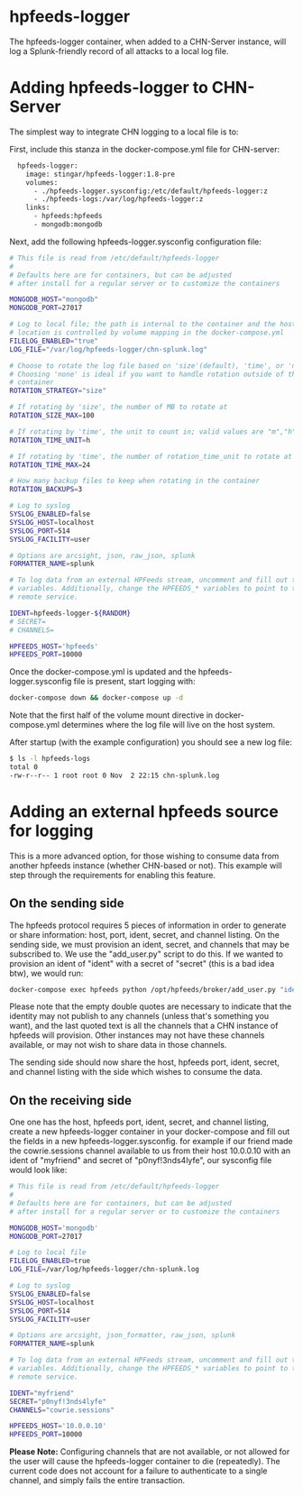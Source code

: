hpfeeds-logger
=============
The hpfeeds-logger container, when added to a CHN-Server instance, will log a 
Splunk-friendly record of all attacks to a local log file.


# Adding hpfeeds-logger to CHN-Server
The simplest way to integrate CHN logging to a local file is to:

First, include this stanza in the docker-compose.yml file for CHN-server:
```dockerfile
  hpfeeds-logger:
    image: stingar/hpfeeds-logger:1.8-pre
    volumes:
      - ./hpfeeds-logger.sysconfig:/etc/default/hpfeeds-logger:z
      - ./hpfeeds-logs:/var/log/hpfeeds-logger:z
    links:
      - hpfeeds:hpfeeds
      - mongodb:mongodb
```
Next, add the following hpfeeds-logger.sysconfig configuration file:
```bash
# This file is read from /etc/default/hpfeeds-logger
#
# Defaults here are for containers, but can be adjusted
# after install for a regular server or to customize the containers

MONGODB_HOST="mongodb"
MONGODB_PORT=27017

# Log to local file; the path is internal to the container and the host filesystem
# location is controlled by volume mapping in the docker-compose.yml
FILELOG_ENABLED="true"
LOG_FILE="/var/log/hpfeeds-logger/chn-splunk.log"

# Choose to rotate the log file based on 'size'(default), 'time', or 'none'
# Choosing 'none' is ideal if you want to handle rotation outside of the
# container
ROTATION_STRATEGY="size"

# If rotating by 'size', the number of MB to rotate at
ROTATION_SIZE_MAX=100

# If rotating by 'time', the unit to count in; valid values are "m","h", and "d"
ROTATION_TIME_UNIT=h

# If rotating by 'time', the number of rotation_time_unit to rotate at
ROTATION_TIME_MAX=24

# How many backup files to keep when rotating in the container
ROTATION_BACKUPS=3

# Log to syslog
SYSLOG_ENABLED=false
SYSLOG_HOST=localhost
SYSLOG_PORT=514
SYSLOG_FACILITY=user

# Options are arcsight, json, raw_json, splunk
FORMATTER_NAME=splunk

# To log data from an external HPFeeds stream, uncomment and fill out these
# variables. Additionally, change the HPFEEDS_* variables to point to the
# remote service.

IDENT=hpfeeds-logger-${RANDOM}
# SECRET=
# CHANNELS=

HPFEEDS_HOST='hpfeeds'
HPFEEDS_PORT=10000
```
Once the docker-compose.yml is updated and the hpfeeds-logger.sysconfig file is 
present, start logging with:

```bash
docker-compose down && docker-compose up -d
```
Note that the first half of the volume mount directive in docker-compose.yml 
determines where the log file will live on the host system. 

After startup (with the example configuration) you should see a new log file:

```bash
$ ls -l hpfeeds-logs
total 0
-rw-r--r-- 1 root root 0 Nov  2 22:15 chn-splunk.log
``` 
# Adding an external hpfeeds source for logging
This is a more advanced option, for those wishing to consume data from 
another hpfeeds instance (whether CHN-based or not). This example will step 
through the requirements for enabling this feature.

## On the sending side
The hpfeeds protocol requires 5 pieces of information in order to generate or
 share information: host, port, ident, secret, and channel listing. On the 
 sending side, we must provision an ident, secret, and channels that may be 
 subscribed to. We use the "add_user.py" script to do this. If we wanted to 
 provision an ident of "ident" with a secret of "secret" (this is a bad idea 
 btw), we would run:

```bash
docker-compose exec hpfeeds python /opt/hpfeeds/broker/add_user.py "ident" "secret" "" "amun.events,conpot.events,thug.events,beeswarm.hive,dionaea.capture,dionaea.connections,thug.files,beeswarm.feeder,cuckoo.analysis,kippo.sessions,cowrie.sessions,glastopf.events,glastopf.files,mwbinary.dionaea.sensorunique,snort.alerts,wordpot.events,p0f.events,suricata.events,shockpot.events,elastichoney.events,rdphoney.sessions,uhp.events"
```
Please note that the empty double quotes are necessary to indicate that the 
identity may not publish to any channels (unless that's something you want), 
and the last quoted text is all the channels that a CHN instance of hpfeeds 
will provision. Other instances may not have these channels available, or may
 not wish to share data in those channels. 
 
The sending side should now share the host, hpfeeds port, ident, secret, and 
channel listing with the side which wishes to consume the data.

## On the receiving side
One one has the host, hpfeeds port, ident, secret, and channel listing, 
create a new hpfeeds-logger container in your docker-compose and fill out the
 fields in a new hpfeeds-logger.sysconfig. for example if our friend made 
 the cowrie.sessions channel available to us from their host 10.0.0.10 with an 
 ident of "myfriend" and 
 secret of "p0nyf!3nds4lyfe", our sysconfig file would look like:

```bash
# This file is read from /etc/default/hpfeeds-logger
#
# Defaults here are for containers, but can be adjusted
# after install for a regular server or to customize the containers

MONGODB_HOST='mongodb'
MONGODB_PORT=27017

# Log to local file
FILELOG_ENABLED=true
LOG_FILE=/var/log/hpfeeds-logger/chn-splunk.log

# Log to syslog
SYSLOG_ENABLED=false
SYSLOG_HOST=localhost
SYSLOG_PORT=514
SYSLOG_FACILITY=user

# Options are arcsight, json_formatter, raw_json, splunk
FORMATTER_NAME=splunk

# To log data from an external HPFeeds stream, uncomment and fill out these
# variables. Additionally, change the HPFEEDS_* variables to point to the
# remote service.

IDENT="myfriend"
SECRET="p0nyf!3nds4lyfe"
CHANNELS="cowrie.sessions"

HPFEEDS_HOST='10.0.0.10'
HPFEEDS_PORT=10000
```
**Please Note:** Configuring channels that are not available, or not allowed 
for the user will cause the hpfeeds-logger container to die (repeatedly). 
The current code does not account for a failure to authenticate to a single 
channel, and simply fails the entire transaction.
